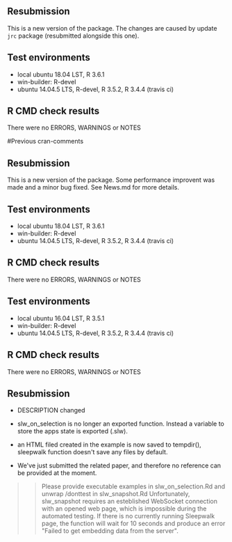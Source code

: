 ## Resubmission

This is a new version of the package. The changes are caused by update `jrc` package 
(resubmitted alongside this one).

## Test environments
* local ubuntu 18.04 LST, R 3.6.1
* win-builder: R-devel
* ubuntu 14.04.5 LTS, R-devel, R 3.5.2, R 3.4.4 (travis ci)

## R CMD check results

There were no ERRORS, WARNINGS or NOTES

#Previous cran-comments

## Resubmission

This is a new version of the package. Some performance improvent was made and a minor bug fixed. See News.md
for more details.

## Test environments
* local ubuntu 18.04 LST, R 3.6.1
* win-builder: R-devel
* ubuntu 14.04.5 LTS, R-devel, R 3.5.2, R 3.4.4 (travis ci)

## R CMD check results

There were no ERRORS, WARNINGS or NOTES

## Test environments
* local ubuntu 16.04 LST, R 3.5.1
* win-builder: R-devel
* ubuntu 14.04.5 LTS, R-devel, R 3.5.2, R 3.4.4 (travis ci)

## R CMD check results

There were no ERRORS, WARNINGS or NOTES

## Resubmission

* DESCRIPTION changed

* slw_on_selection is no longer an exported function. Instead a 
	variable to store the apps state is exported (.slw).

* an HTML filed created in the example is now saved to tempdir(),
	sleepwalk function doesn't save any files by default.

* We've just submitted the related paper, and therefore no reference can be provided at the
	moment.

>> Please provide executable examples in slw_on_selection.Rd and unwrap /donttest in slw_snapshot.Rd
Unfortunately, slw_snapshot requires an esteblished WebSocket connection with an opened web page, 
which is impossible during the automated testing. If there is no currently running Sleepwalk page,
the function will wait for 10 seconds and produce an error "Failed to get embedding data from the server".

